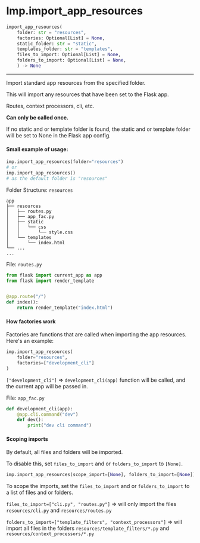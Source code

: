 # Imp.import_app_resources

```python
import_app_resources(
    folder: str = "resources",
    factories: Optional[List] = None,
    static_folder: str = "static",
    templates_folder: str = "templates",
    files_to_import: Optional[List] = None,
    folders_to_import: Optional[List] = None,
    ) -> None
```

---

Import standard app resources from the specified folder.

This will import any resources that have been set to the Flask app.

Routes, context processors, cli, etc.

**Can only be called once.**

If no static and or template folder is found, the static and or template folder will be set to None in the Flask app
config.

#### Small example of usage:

```python
imp.import_app_resources(folder="resources")
# or
imp.import_app_resources()
# as the default folder is "resources"
```

Folder Structure: `resources`

```text
app
├── resources
│   ├── routes.py
│   ├── app_fac.py
│   ├── static
│   │   └── css
│   │       └── style.css
│   └── templates
│       └── index.html
└── ...
...
```

File: `routes.py`

```python
from flask import current_app as app
from flask import render_template


@app.route("/")
def index():
    return render_template("index.html")
```

#### How factories work

Factories are functions that are called when importing the app resources. Here's an example:

```python
imp.import_app_resources(
    folder="resources",
    factories=["development_cli"]
)
```

`["development_cli"]` => `development_cli(app)` function will be called, and the current app will be passed in.

File: `app_fac.py`

```python
def development_cli(app):
    @app.cli.command("dev")
    def dev():
        print("dev cli command")
```

#### Scoping imports

By default, all files and folders will be imported.

To disable this, set `files_to_import` and or
`folders_to_import` to `[None]`.

```python
imp.import_app_resources(scope_import=[None], folders_to_import=[None])
```

To scope the imports, set the `files_to_import` and or `folders_to_import` to a list of files and or folders.

`files_to_import=["cli.py", "routes.py"]` => will only import the files `resources/cli.py`
and `resources/routes.py`

`folders_to_import=["template_filters", "context_processors"]` => will import all files in the folders
`resources/template_filters/*.py` and `resources/context_processors/*.py`

